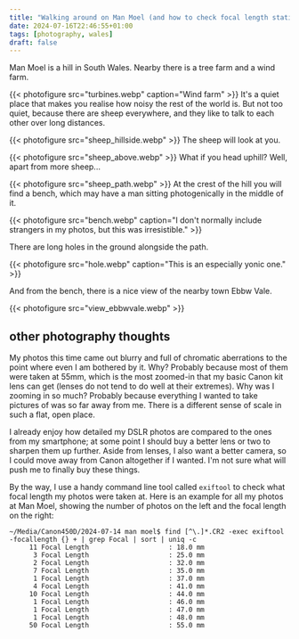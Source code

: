 ```yaml
---
title: "Walking around on Man Moel (and how to check focal length statistics)"
date: 2024-07-16T22:46:55+01:00
tags: [photography, wales]
draft: false 
---
```


Man Moel is a hill in South Wales. Nearby there is a tree farm and a wind farm.

{{< photofigure src="turbines.webp" caption="Wind farm" >}}
It's a quiet place that makes you realise how noisy the rest of the world is. But not too quiet, because there are sheep everywhere, and they like to talk to each other over long distances.

{{< photofigure src="sheep_hillside.webp" >}}
The sheep will look at you.

{{< photofigure src="sheep_above.webp" >}}
What if you head uphill? Well, apart from more sheep...


{{< photofigure src="sheep_path.webp" >}}
At the crest of the hill you will find a bench, which may have a man sitting photogenically in the middle of it.


{{< photofigure src="bench.webp" caption="I don't normally include strangers in my photos, but this was irresistible." >}}

There are long holes in the ground alongside the path.

{{< photofigure src="hole.webp" caption="This is an especially yonic one." >}}

And from the bench, there is a nice view of the nearby town Ebbw Vale.


{{< photofigure src="view_ebbwvale.webp" >}}

## other photography thoughts

My photos this time came out blurry and full of chromatic aberrations to the point where even I am bothered by it. Why? Probably because most of them were taken at 55mm, which is the most zoomed-in that my basic Canon kit lens can get (lenses do not tend to do well at their extremes). Why was I zooming in so much? Probably because everything I wanted to take pictures of was so far away from me. There is a different sense of scale in such a flat, open place. 

I already enjoy how detailed my DSLR photos are compared to the ones from my smartphone; at some point I should buy a better lens or two to sharpen them up further. Aside from lenses, I also want a better camera, so I could move away from Canon altogether if I wanted. I'm not sure what will push me to finally buy these things.

By the way, I use a handy command line tool called `exiftool` to check what focal length my photos were taken at. Here is an example for all my photos at Man Moel, showing the number of photos on the left and the focal length on the right:

```
~/Media/Canon450D/2024-07-14 man moel$ find [^\.]*.CR2 -exec exiftool -focallength {} + | grep Focal | sort | uniq -c
     11 Focal Length                    : 18.0 mm
      3 Focal Length                    : 25.0 mm
      2 Focal Length                    : 32.0 mm
      7 Focal Length                    : 35.0 mm
      1 Focal Length                    : 37.0 mm
      4 Focal Length                    : 41.0 mm
     10 Focal Length                    : 44.0 mm
      1 Focal Length                    : 46.0 mm
      1 Focal Length                    : 47.0 mm
      1 Focal Length                    : 48.0 mm
     50 Focal Length                    : 55.0 mm
```
